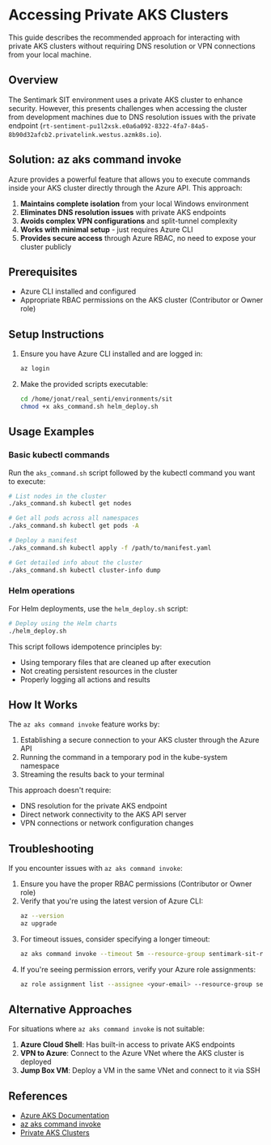 # Accessing Private AKS Clusters

This guide describes the recommended approach for interacting with private AKS clusters without requiring DNS resolution or VPN connections from your local machine.

## Overview

The Sentimark SIT environment uses a private AKS cluster to enhance security. However, this presents challenges when accessing the cluster from development machines due to DNS resolution issues with the private endpoint (`rt-sentiment-pu1l2xsk.e0a6a092-8322-4fa7-84a5-8b90d32afcb2.privatelink.westus.azmk8s.io`).

## Solution: az aks command invoke

Azure provides a powerful feature that allows you to execute commands inside your AKS cluster directly through the Azure API. This approach:

1. **Maintains complete isolation** from your local Windows environment
2. **Eliminates DNS resolution issues** with private AKS endpoints
3. **Avoids complex VPN configurations** and split-tunnel complexity
4. **Works with minimal setup** - just requires Azure CLI
5. **Provides secure access** through Azure RBAC, no need to expose your cluster publicly

## Prerequisites

- Azure CLI installed and configured
- Appropriate RBAC permissions on the AKS cluster (Contributor or Owner role)

## Setup Instructions

1. Ensure you have Azure CLI installed and are logged in:
   ```bash
   az login
   ```

2. Make the provided scripts executable:
   ```bash
   cd /home/jonat/real_senti/environments/sit
   chmod +x aks_command.sh helm_deploy.sh
   ```

## Usage Examples

### Basic kubectl commands

Run the `aks_command.sh` script followed by the kubectl command you want to execute:

```bash
# List nodes in the cluster
./aks_command.sh kubectl get nodes

# Get all pods across all namespaces
./aks_command.sh kubectl get pods -A

# Deploy a manifest
./aks_command.sh kubectl apply -f /path/to/manifest.yaml

# Get detailed info about the cluster
./aks_command.sh kubectl cluster-info dump
```

### Helm operations

For Helm deployments, use the `helm_deploy.sh` script:

```bash
# Deploy using the Helm charts
./helm_deploy.sh
```

This script follows idempotence principles by:
- Using temporary files that are cleaned up after execution
- Not creating persistent resources in the cluster
- Properly logging all actions and results

## How It Works

The `az aks command invoke` feature works by:

1. Establishing a secure connection to your AKS cluster through the Azure API
2. Running the command in a temporary pod in the kube-system namespace
3. Streaming the results back to your terminal

This approach doesn't require:
- DNS resolution for the private AKS endpoint
- Direct network connectivity to the AKS API server
- VPN connections or network configuration changes

## Troubleshooting

If you encounter issues with `az aks command invoke`:

1. Ensure you have the proper RBAC permissions (Contributor or Owner role)
2. Verify that you're using the latest version of Azure CLI:
   ```bash
   az --version
   az upgrade
   ```
3. For timeout issues, consider specifying a longer timeout:
   ```bash
   az aks command invoke --timeout 5m --resource-group sentimark-sit-rg --name sentimark-sit-aks --command "kubectl get pods -A"
   ```
4. If you're seeing permission errors, verify your Azure role assignments:
   ```bash
   az role assignment list --assignee <your-email> --resource-group sentimark-sit-rg
   ```

## Alternative Approaches

For situations where `az aks command invoke` is not suitable:

1. **Azure Cloud Shell**: Has built-in access to private AKS endpoints
2. **VPN to Azure**: Connect to the Azure VNet where the AKS cluster is deployed
3. **Jump Box VM**: Deploy a VM in the same VNet and connect to it via SSH

## References

- [Azure AKS Documentation](https://docs.microsoft.com/en-us/azure/aks/)
- [az aks command invoke](https://docs.microsoft.com/en-us/cli/azure/aks/command?view=azure-cli-latest#az-aks-command-invoke)
- [Private AKS Clusters](https://docs.microsoft.com/en-us/azure/aks/private-clusters)